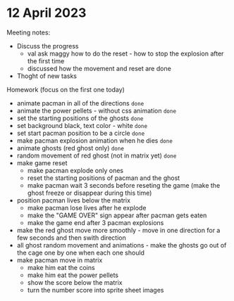# 12 April 2023
Meeting notes:
  * Discuss the progress 
    * val ask maggy how to do the reset - how to stop the explosion after the first time
    * discussed how the movement and reset are done
  * Thoght of new tasks 

Homework (focus on the first one today)
  * animate pacman in all of the directions `done`
  * animate the power pellets - without css animation `done`
  * set the starting positions of the ghosts `done`
  * set background black, text color - white `done`
  * set start pacman position to be a circle `done`
  * make pacman explosion animation when he dies `done`
  * animate ghosts (red ghost only) `done`
  * random movement of red ghost (not in matrix yet) `done`
  * make game reset 
    * make pacman explode only ones 
    * reset  the starting positions of pacman and the ghost 
    * make pacman wait 3 seconds before reseting the game (make the ghost freeze or disappear during this time)
  * position pacman lives below the matrix 
    * make pacman lose lives after he explode 
    * make the "GAME OVER" sign appear after pacman gets eaten
    * make the game end after 3 pacman explosions  
  * make the red ghost move more smoothly - move in one direction for a few seconds and then swith direction 
  * all ghost random movement and animations - make the ghosts go out of the cage one by one when each one should
  * make pacman move in matrix
    * make him eat the coins
    * make him eat the power pellets
    * show the score below the matrix
    * turn the number score into sprite sheet images

  


